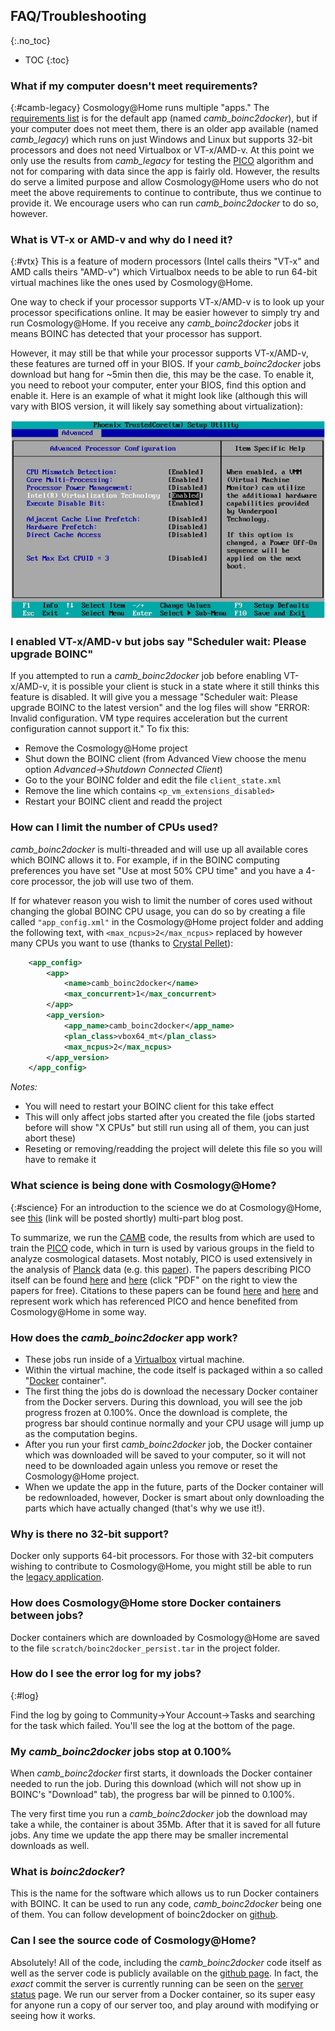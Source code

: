 ## FAQ/Troubleshooting ##
{:.no_toc}

* TOC
{:toc}




### What if my computer doesn't meet requirements? ### 
{:#camb-legacy}
Cosmology@Home runs multiple "apps." The [requirements list](join.php#requirements) is for the default app (named *camb_boinc2docker*), but if your computer does not meet them, there is an older app available (named *camb_legacy*) which runs on just Windows and Linux but supports 32-bit processors and does not need Virtualbox or VT-x/AMD-v. At this point we only use the results from *camb_legacy* for testing the [PICO](#science) algorithm and not for comparing with data since the app is fairly old. However, the results do serve a limited purpose and allow Cosmology@Home users who do not meet the above requirements to continue to contribute, thus we continue to provide it. We encourage users who can run *camb_boinc2docker* to do so, however. 

### What is VT-x or AMD-v and why do I need it? ###
{:#vtx}
This is a feature of modern processors (Intel calls theirs "VT-x" and AMD calls theirs "AMD-v") which Virtualbox needs to be able to run 64-bit virtual machines like the ones used by Cosmology@Home.

One way to check if your processor supports VT-x/AMD-v is to look up your processor specifications online. It may be easier however to simply try and run Cosmology@Home. If you receive any *camb_boinc2docker* jobs it means BOINC has detected that your processor has support. 

However, it may still be that while your processor supports VT-x/AMD-v, these features are turned off in your BIOS. If your *camb_boinc2docker* jobs download but hang for ~5min then die, this may be the case. To enable it, you need to reboot your computer, enter your BIOS, find this option and enable it. Here is an example of what it might look like (although this will vary with BIOS version, it will likely say something about virtualization): 

![test](img/vtx.png)


### I enabled VT-x/AMD-v but jobs say "Scheduler wait: Please upgrade BOINC" ###

If you attempted to run a *camb_boinc2docker* job before enabling VT-x/AMD-v, it is possible your client is stuck in a state where it still thinks this feature is disabled. It will give you a message "Scheduler wait: Please upgrade BOINC to the latest version" and the log files will show "ERROR: Invalid configuration.  VM type requires acceleration but the current configuration cannot support it." To fix this:

* Remove the Cosmology@Home project
* Shut down the BOINC client (from Advanced View choose the menu option *Advanced->Shutdown Connected Client*)
* Go to the your BOINC folder and edit the file `client_state.xml`
* Remove the line which contains `<p_vm_extensions_disabled>`
* Restart your BOINC client and readd the project


### How can I limit the number of CPUs used? ###

*camb_boinc2docker* is multi-threaded and will use up all available cores which BOINC allows it to. For example, if in the BOINC computing preferences you have set "Use at most 50% CPU time" and you have a 4-core processor, the job will use two of them. 

If for whatever reason you wish to limit the number of cores used without changing the global BOINC CPU usage, you can do so by creating a file called `"app_config.xml"` in the Cosmology@Home project folder and adding the following text, with `<max_ncpus>2</max_ncpus>` replaced by however many CPUs you want to use (thanks to [Crystal Pellet](http://www.cosmologyathome.org/forum_thread.php?id=7227&nowrap=true#20300)):

~~~xml
    <app_config>
        <app>
            <name>camb_boinc2docker</name>
            <max_concurrent>1</max_concurrent>
        </app>
        <app_version>
            <app_name>camb_boinc2docker</app_name>
            <plan_class>vbox64_mt</plan_class>
            <max_ncpus>2</max_ncpus>
        </app_version>
    </app_config>
~~~

*Notes:* 

* You will need to restart your BOINC client for this take effect
* This will only affect jobs started after you created the file (jobs started before will show "X CPUs" but still run using all of them, you can just abort these) 
* Reseting or removing/readding the project will delete this file so you will have to remake it

### What science is being done with Cosmology@Home? ###
{:#science}
For an introduction to the science we do at Cosmology@Home, see [this](http://cosmicmar.com/posts/tbd) (link will be posted shortly) multi-part blog post. 

To summarize, we run the [CAMB](http://camb.info) code, the results from which are used to train the [PICO](https://sites.google.com/a/ucdavis.edu/pico/) code, which in turn is used by various groups in the field to analyze cosmological datasets. Most notably, PICO is used extensively in the analysis of [Planck](http://www.esa.int/Our_Activities/Space_Science/Planck) data (e.g. this [paper](http://xxx.lanl.gov/abs/1507.02704)). The papers describing PICO itself can be found [here](http://arxiv.org/abs/astro-ph/0606709) and [here](http://arxiv.org/abs/0712.0194) (click "PDF" on the right to view the papers for free). Citations to these papers can be found [here](http://adsabs.harvard.edu/cgi-bin/nph-ref_query?bibcode=2007ApJ...654....2F&amp;refs=CITATIONS&amp;db_key=AST) and [here](http://adsabs.harvard.edu/cgi-bin/nph-ref_query?bibcode=2007arXiv0712.0194F&amp;refs=CITATIONS&amp;db_key=PRE) and represent work which has referenced PICO and hence benefited from Cosmology@Home in some way. 




### How does the *camb_boinc2docker* app work? ###
* These jobs run inside of a [Virtualbox](https://en.wikipedia.org/wiki/VirtualBox) virtual machine. 
* Within the virtual machine, the code itself is packaged within a so called "[Docker](https://www.docker.com/whatisdocker) container". 
* The first thing the jobs do is download the necessary Docker container from the Docker servers. During this download, you will see the job progress frozen at 0.100%. Once the download is complete, the progress bar should continue normally and your CPU usage will jump up as the computation begins. 
* After you run your first *camb_boinc2docker* job, the Docker container which was downloaded will be saved to your computer, so it will not need to be downloaded again unless you remove or reset the Cosmology@Home project. 
* When we update the app in the future, parts of the Docker container will be redownloaded, however, Docker is smart about only downloading the parts which have actually changed  (that's why we use it!). 


### Why is there no 32-bit support? ###
Docker only supports 64-bit processors. For those with 32-bit computers wishing to contribute to Cosmology@Home, you might still be able to run the [legacy application](#camb-legacy). 

### How does Cosmology@Home store Docker containers between jobs? ###
Docker containers which are downloaded by Cosmology@Home are saved to the file `scratch/boinc2docker_persist.tar` in the project folder. 


### How do I see the error log for my jobs? ###
{:#log}

Find the log by going to Community->Your Account->Tasks and searching for the task which failed. You'll see the log at the bottom of the page. 


### My *camb_boinc2docker* jobs stop at 0.100% ###
When *camb_boinc2docker* first starts, it downloads the Docker container needed to run the job. During this download (which will not show up in BOINC's "Download" tab), the progress bar will be pinned to 0.100%. 

The very first time you run a *camb_boinc2docker* job the download may take a while, the container is about 35Mb. After that it is saved for all future jobs. Any time we update the app there may be smaller incremental downloads as well. 


### What is *boinc2docker*? ###
This is the name for the software which allows us to run Docker containers with BOINC. It can be used to run any code, *camb_boinc2docker* being one of them. You can follow development of boinc2docker on [github](https://github.com/marius311/boinc2docker). 


### Can I see the source code of Cosmology@Home? ###
Absolutely! All of the code, including the *camb_boinc2docker* code itself as well as the server code is publicly available on the [github page](https://github.com/marius311/cosmohome). In fact, the *exact* commit the server is currently running can be seen on the [server status](server_status.php) page. We run our server from a Docker container, so its super easy for anyone run a copy of our server too, and play around with modifying or seeing how it works. 
